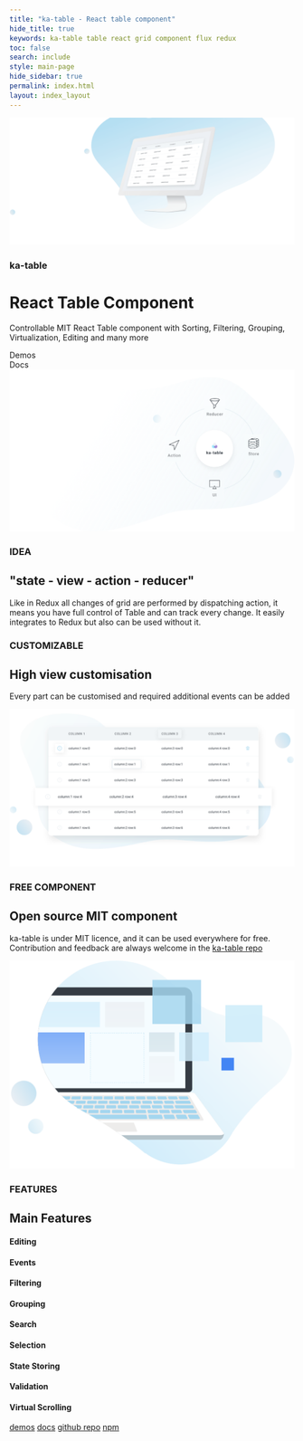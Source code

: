 ```yaml
---
title: "ka-table - React table component"
hide_title: true
keywords: ka-table table react grid component flux redux
toc: false
search: include
style: main-page
hide_sidebar: true
permalink: index.html
layout: index_layout
---
```

<div class="main-page">
  <div class="main-banner-container">
    <div class="container">
      <div class="main-banner">
        <img src="images/main@2x.png" alt='ka-table banner'/>
      </div>
    </div>
  </div>
  <div class="container">
    <div class="row main-banner-row">
      <div class="col-md-5">
        <div class="main-banner-text">
          <h3 class="header-tag">ka-table</h3>
          <h1 class="post-title-main">React Table Component</h1>
          <p>Controllable MIT React Table component with Sorting, Filtering, Grouping, Virtualization, Editing and many more</p>
          <div class="btn btn-primary">Demos</div>
          <div class="btn btn-outline-primary">Docs</div>
        </div>
      </div>
    </div>
  </div>
  <div class="reducer-container">
    <div class="container">
      <div class="reducer-banner">
        <img src="images/shema.svg" alt='ka-table schema'/>
      </div>
    </div>
  </div>
  <div class="container">
    <div class="row reducer-row">
      <div class="col-md-7"></div>
      <div class="col-md-5">
        <div class="main-banner-text">
          <h3 class="header-tag">IDEA</h3>
          <h2 class="post-title-main">"state - view - action - reducer"</h2>
          <p>Like in Redux all changes of grid are performed by dispatching action, it means you have full control of Table and can track every change. It easily integrates to Redux but also can be used without it.</p>
        </div>
      </div>
    </div>
    <div class="row customizable-row">
      <div class="col-md-12">
        <div class="main-banner-text">
          <h3 class="header-tag">CUSTOMIZABLE</h3>
          <h2 class="post-title-main">High view customisation</h2>
          <p>Every part can be customised and required additional events can be added</p>
        </div>
        <img src="images/customisation.svg" alt='ka-table customisation'/>
      </div>
    </div>
    <div class="row open-source">
      <div class="col-md-6">
        <div class="main-banner-text">
          <h3 class="header-tag">FREE COMPONENT</h3>
          <h2 class="post-title-main">Open source MIT component</h2>
          <p>ka-table is under MIT licence, and it can be used everywhere for free. Contribution and feedback are always welcome in the <a href="https://github.com/komarovalexander/ka-table" target="_blank">ka-table repo</a></p>
        </div>
      </div>
      <div class="col-md-6">
        <img src="images/computer.svg" alt='ka-table open source'/>
      </div>
    </div>
    <div class="row features">
      <div class="col-md-12">
        <h3 class="header-tag">FEATURES</h3>
        <h2 class="post-title-main">Main Features</h2>
      </div>
      <div class="col-md-4"><h4>Editing</h4></div>
      <div class="col-md-4"><h4>Events</h4></div>
      <div class="col-md-4"><h4>Filtering</h4></div>
      <div class="col-md-4"><h4>Grouping</h4></div>
      <div class="col-md-4"><h4>Search</h4></div>
      <div class="col-md-4"><h4>Selection</h4></div>
      <div class="col-md-4"><h4>State Storing</h4></div>
      <div class="col-md-4"><h4>Validation</h4></div>
      <div class="col-md-4"><h4>Virtual Scrolling</h4></div>
    </div>
  </div>
</div>


[demos](#) [docs](#) [github repo](#) [npm](#)
</div>